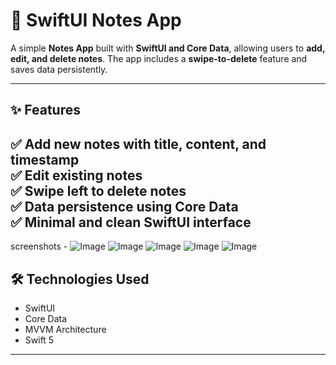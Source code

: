 # 📒 SwiftUI Notes App

A simple **Notes App** built with **SwiftUI and Core Data**, allowing users to **add, edit, and delete notes**. The app includes a **swipe-to-delete** feature and saves data persistently.

---

## ✨ Features
✅ Add new notes with title, content, and timestamp  
✅ Edit existing notes  
✅ Swipe left to delete notes  
✅ Data persistence using Core Data  
✅ Minimal and clean SwiftUI interface  
--------------------------------------------
screenshots - 
![Image](https://github.com/user-attachments/assets/b4fe6443-aeb8-4d4e-b1e1-bce3d1d84cde)
![Image](https://github.com/user-attachments/assets/95444704-6e69-4d78-be18-ca764c8e8b8b)
![Image](https://github.com/user-attachments/assets/36abaeee-c372-4687-bad6-a3b2eed03076)
![Image](https://github.com/user-attachments/assets/a04773a8-8372-4f71-962e-5dbf2abcab0b)
![Image](https://github.com/user-attachments/assets/74ee7352-0c88-492b-b92c-c43aeed0d6e7)

## 🛠️ Technologies Used
- SwiftUI  
- Core Data  
- MVVM Architecture  
- Swift 5  
---
